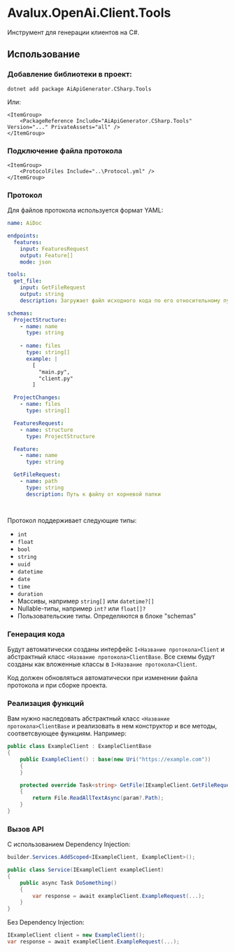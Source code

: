﻿# Avalux.OpenAi.Client.Tools

Инструмент для генерации клиентов на C#.

## Использование

### Добавление библиотеки в проект:

```shell
dotnet add package AiApiGenerator.CSharp.Tools
```

Или:

```csproj
<ItemGroup>
    <PackageReference Include="AiApiGenerator.CSharp.Tools" Version="..." PrivateAssets="all" />
</ItemGroup>
```

### Подключение файла протокола

```csproj
<ItemGroup>
    <ProtocolFiles Include="..\Protocol.yml" />
</ItemGroup>
```

### Протокол

Для файлов протокола используется формат YAML:
```yaml
name: AiDoc

endpoints:
  features:
    input: FeaturesRequest
    output: Feature[]
    mode: json

tools:
  get_file:
    input: GetFileRequest
    output: string
    description: Загружает файл исходного кода по его относительному пути

schemas:
  ProjectStructure:
    - name: name
      type: string
    
    - name: files
      type: string[]
      example: |
        [
          "main.py", 
          "client.py"
        ]

  ProjectChanges:
    - name: files
      type: string[]

  FeaturesRequest:
    - name: structure
      type: ProjectStructure

  Feature:
    - name: name
      type: string

  GetFileRequest:
    - name: path
      type: string
      description: Путь к файлу от корневой папки

        
```

Протокол поддерживает следующие типы:
- `int`
- `float`
- `bool`
- `string`
- `uuid`
- `datetime`
- `date`
- `time`
- `duration`
- Массивы, например `string[]` или `datetime?[]`
- Nullable-типы, например `int?` или `float[]?`
- Пользовательские типы. Определяются в блоке "schemas"

### Генерация кода

Будут автоматически созданы интерфейс `I<Название протокола>Client` 
и абстрактный класс `<Название протокола>ClientBase`.
Все схемы будут созданы как вложенные классы в `I<Название протокола>Client`.

Код должен обновляться автоматически при изменении файла протокола и при сборке проекта.

### Реализация функций

Вам нужно наследовать абстрактный класс `<Название протокола>ClientBase` 
и реализовать в нем конструктор и все методы, соответсвующее функциям. Например:

```csharp
public class ExampleClient : ExampleClientBase
{
    public ExampleClient() : base(new Uri("https://example.com"))
    {
    }

    protected override Task<string> GetFile(IExampleClient.GetFileRequest? param)
    {
        return File.ReadAllTextAsync(param?.Path);
    }
}
```

### Вызов API

С использованием Dependency Injection:

```csharp
builder.Services.AddScoped<IExampleClient, ExampleClient>();
```

```csharp
public class Service(IExampleClient exampleClient)
{
    public async Task DoSomething()
    {
        var response = await exampleClient.ExampleRequest(...);
    }
}
```

Без Dependency Injection:

```csharp
IExampleClient client = new ExampleClient();
var response = await exampleClient.ExampleRequest(...);
```